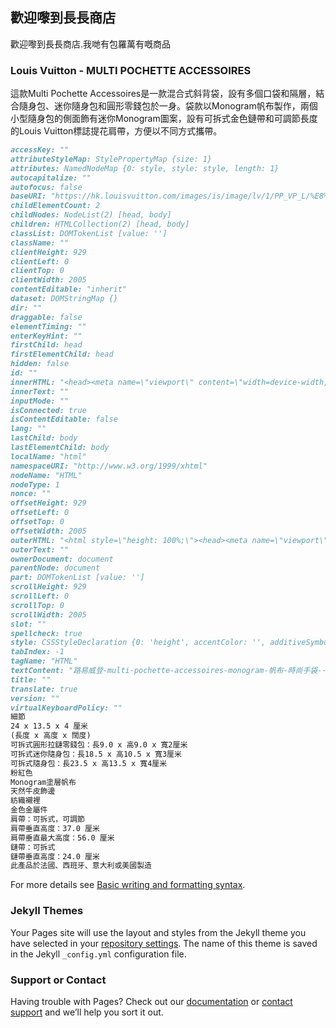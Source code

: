 ## 歡迎嚟到長長商店

歡迎嚟到長長商店.我哋有包羅萬有嘅商品



### Louis Vuitton - MULTI POCHETTE ACCESSOIRES

這款Multi Pochette Accessoires是一款混合式斜背袋，設有多個口袋和隔層，結合隨身包、迷你隨身包和圓形零錢包於一身。袋款以Monogram帆布製作，兩個小型隨身包的側面飾有迷你Monogram圖案，設有可拆式金色鏈帶和可調節長度的Louis Vuitton標誌提花肩帶，方便以不同方式攜帶。

```markdown
accessKey: ""
attributeStyleMap: StylePropertyMap {size: 1}
attributes: NamedNodeMap {0: style, style: style, length: 1}
autocapitalize: ""
autofocus: false
baseURI: "https://hk.louisvuitton.com/images/is/image/lv/1/PP_VP_L/%E8%B7%AF%E6%98%93%E5%A8%81%E7%99%BB-multi-pochette-accessoires-monogram-%E5%B8%86%E5%B8%83-%E6%99%82%E5%B0%9A%E6%89%8B%E8%A2%8B--M44840_PM1_Interior%20view.png?wid=2048&hei=2048"
childElementCount: 2
childNodes: NodeList(2) [head, body]
children: HTMLCollection(2) [head, body]
classList: DOMTokenList [value: '']
className: ""
clientHeight: 929
clientLeft: 0
clientTop: 0
clientWidth: 2005
contentEditable: "inherit"
dataset: DOMStringMap {}
dir: ""
draggable: false
elementTiming: ""
enterKeyHint: ""
firstChild: head
firstElementChild: head
hidden: false
id: ""
innerHTML: "<head><meta name=\"viewport\" content=\"width=device-width, minimum-scale=0.1\"><title>路易威登-multi-pochette-accessoires-monogram-帆布-時尚手袋--M44840_PM1_Interior view.png (2048×2048)</title><style></style></head><body style=\"margin: 0px; background: #0e0e0e; height: 100%\"><img style=\"-webkit-user-select: none;margin: auto;cursor: zoom-in;background-color: hsl(0, 0%, 90%);transition: background-color 300ms;\" src=\"https://hk.louisvuitton.com/images/is/image/lv/1/PP_VP_L/%E8%B7%AF%E6%98%93%E5%A8%81%E7%99%BB-multi-pochette-accessoires-monogram-%E5%B8%86%E5%B8%83-%E6%99%82%E5%B0%9A%E6%89%8B%E8%A2%8B--M44840_PM1_Interior%20view.png?wid=2048&amp;hei=2048\" width=\"929\" height=\"929\"></body>"
innerText: ""
inputMode: ""
isConnected: true
isContentEditable: false
lang: ""
lastChild: body
lastElementChild: body
localName: "html"
namespaceURI: "http://www.w3.org/1999/xhtml"
nodeName: "HTML"
nodeType: 1
nonce: ""
offsetHeight: 929
offsetLeft: 0
offsetTop: 0
offsetWidth: 2005
outerHTML: "<html style=\"height: 100%;\"><head><meta name=\"viewport\" content=\"width=device-width, minimum-scale=0.1\"><title>路易威登-multi-pochette-accessoires-monogram-帆布-時尚手袋--M44840_PM1_Interior view.png (2048×2048)</title><style></style></head><body style=\"margin: 0px; background: #0e0e0e; height: 100%\"><img style=\"-webkit-user-select: none;margin: auto;cursor: zoom-in;background-color: hsl(0, 0%, 90%);transition: background-color 300ms;\" src=\"https://hk.louisvuitton.com/images/is/image/lv/1/PP_VP_L/%E8%B7%AF%E6%98%93%E5%A8%81%E7%99%BB-multi-pochette-accessoires-monogram-%E5%B8%86%E5%B8%83-%E6%99%82%E5%B0%9A%E6%89%8B%E8%A2%8B--M44840_PM1_Interior%20view.png?wid=2048&amp;hei=2048\" width=\"929\" height=\"929\"></body></html>"
outerText: ""
ownerDocument: document
parentNode: document
part: DOMTokenList [value: '']
scrollHeight: 929
scrollLeft: 0
scrollTop: 0
scrollWidth: 2005
slot: ""
spellcheck: true
style: CSSStyleDeclaration {0: 'height', accentColor: '', additiveSymbols: '', alignContent: '', alignItems: '', alignSelf: '', …}
tabIndex: -1
tagName: "HTML"
textContent: "路易威登-multi-pochette-accessoires-monogram-帆布-時尚手袋--M44840_PM1_Interior view.png (2048×2048)"
title: ""
translate: true
version: ""
virtualKeyboardPolicy: ""
細節
24 x 13.5 x 4 厘米
(長度 x 高度 x 闊度)
可拆式圓形拉鏈零錢包：長9.0 x 高9.0 x 寬2厘米
可拆式迷你隨身包：長18.5 x 高10.5 x 寬3厘米
可拆式隨身包：長23.5 x 高13.5 x 寬4厘米
粉紅色
Monogram塗層帆布
天然牛皮飾邊
紡織襯裡
金色金屬件
肩帶：可拆式，可調節
肩帶垂直高度：37.0 厘米
肩帶垂直最大高度：56.0 厘米
鏈帶：可拆式
鏈帶垂直高度：24.0 厘米
此產品於法國、西班牙、意大利或美國製造
```

For more details see [Basic writing and formatting syntax](https://docs.github.com/en/github/writing-on-github/getting-started-with-writing-and-formatting-on-github/basic-writing-and-formatting-syntax).

### Jekyll Themes

Your Pages site will use the layout and styles from the Jekyll theme you have selected in your [repository settings](https://github.com/lap9741/longlongshop.com.hk/settings/pages). The name of this theme is saved in the Jekyll `_config.yml` configuration file.

### Support or Contact

Having trouble with Pages? Check out our [documentation](https://docs.github.com/categories/github-pages-basics/) or [contact support](https://support.github.com/contact) and we’ll help you sort it out.
